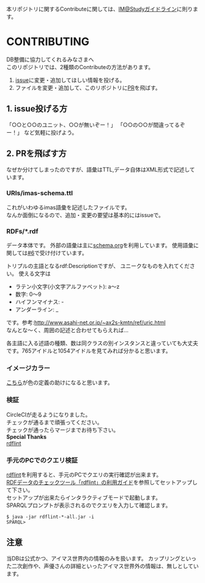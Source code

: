 本リポジトリに関するContributeに関しては、[IM@Studyガイドライン](https://github.com/imas/hackathon/blob/master/CODE_OF_CONDUCT.md)に則ります。

# CONTRIBUTING
DB整備に協力してくれるみなさまへ  
このリポジトリでは、2種類のContributeの方法があります。
1. [issue](https://github.com/imas/imasparql/issues)に変更・追加してほしい情報を投げる。   
1. ファイルを変更・追加して、このリポジトリに[PR](https://github.com/imas/imasparql/pulls)を飛ばす。  

## 1. issue投げる方
「○○と○○のユニット、○○が無いぞー！」
「○○の○○が間違ってるぞー！」
など気軽に投げよう。

## 2. PRを飛ばす方
なぜか分けてしまったのですが、語彙はTTL,データ自体はXML形式で記述しています。  
### URIs/imas-schema.ttl
これがいわゆるimas語彙を記述したファイルです。  
なんか面倒になるので、追加・変更の要望は基本的にはissueで。

### RDFs/*.rdf
データ本体です。
外部の語彙は主に[schema.org](schema.org)を利用しています。
使用語彙に関しては[#6](https://github.com/imas/imasparql/issues/6)で受け付けています。

トリプルの主語となるrdf:Descriptionですが、 ユニークなものを入れてください。
使える文字は  
- ラテン小文字(小文字アルファベット): a～z
- 数字: 0～9
- ハイフンマイナス: -
- アンダーライン: _  

です。参考:http://www.asahi-net.or.jp/~ax2s-kmtn/ref/uric.html  
なんとな～く、周囲の記述と合わせてもらえれば...

各主語に入る述語の種類、数は同クラスの別インスタンスと違っていても大丈夫です。765アイドルと1054アイドルを見てみれば分かると思います。

### イメージカラー
[こちら](https://github.com/imas/imasparql/pull/269)が色の定義の助けになると思います。

### 検証
CircleCIが走るようになりました。  
チェックが通るまで頑張ってください。  
チェックが通ったらマージまでお待ち下さい。  
**Special Thanks**  
[rdflint](https://imas.github.io/rdflint/)

### 手元のPCでのクエリ検証
[rdflint](https://imas.github.io/rdflint/)を利用すると、手元のPCでクエリの実行確認が出来ます。  
[RDFデータのチェックツール「rdflint」の利用ガイド](https://imas.github.io/rdflint/)を参照してセットアップして下さい。  
セットアップが出来たらインタラクティブモードで起動します。  
SPARQLプロンプトが表示されるのでクエリを入力して確認します。

```
$ java -jar rdflint-*-all.jar -i
SPARQL>
```

## 注意
当DBは公式かつ、アイマス世界内の情報のみを扱います。
カップリングといった二次創作や、声優さんの詳細といったアイマス世界外の情報は、無しとしています。
